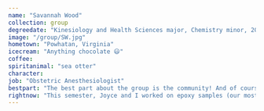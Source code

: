 ```yaml
---
name: "Savannah Wood"
collection: group
degreedate: "Kinesiology and Health Sciences major, Chemistry minor, 2023"
image: "/group/SW.jpg"
hometown: "Powhatan, Virginia"
icecream: "Anything chocolate 😃"
coffee:
spiritanimal: "sea otter"
character:
job: "Obstetric Anesthesiologist"
bestpart: "The best part about the group is the community! And of course, pie night at the Meldrums’ house!!"
rightnow: "This semester, Joyce and I worked on epoxy samples (our most recent epoxy was made in the heat chamber) and afterwards we started to measure them under the magnet with Tyler’s help."
---
```

